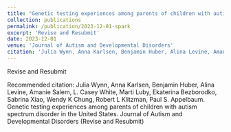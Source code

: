 ```yaml
---
title: "Genetic testing experiences among parents of children with autism spectrum disorder in the united states."
collection: publications
permalink: /publication/2023-12-01-spark
excerpt: 'Revise and Resubmit'
date: 2023-12-01
venue: 'Journal of Autism and Developmental Disorders'
citation: 'Julia Wynn, Anna Karlsen, Benjamin Huber, Alina Levine, Amanie Salem, L. Casey White, Marti Luby, Ekaterina Bezborodko, Sabrina Xiao, Wendy K Chung, Robert L Klitzman, Paul S. Appelbaum. Genetic testing experiences among parents of children with autism spectrum disorder in the United States. Journal of Autism and Developmental Disorders (Revise and Resubmit)'
---
```

Revise and Resubmit

Recommended citation: Julia Wynn, Anna Karlsen, Benjamin Huber, Alina Levine, Amanie Salem, L. Casey White, Marti Luby, Ekaterina Bezborodko, Sabrina Xiao, Wendy K Chung, Robert L Klitzman, Paul S. Appelbaum. Genetic testing experiences among parents of children with autism spectrum disorder in the United States. Journal of Autism and Developmental Disorders (Revise and Resubmit)